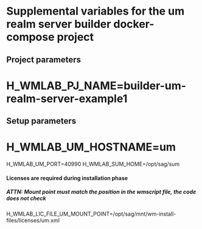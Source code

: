 # Supplemental variables for the um realm server builder docker-compose project

## Project parameters
# H_WMLAB_PJ_NAME=builder-um-realm-server-example1

## Setup parameters
# H_WMLAB_UM_HOSTNAME=um
H_WMLAB_UM_PORT=40990
H_WMLAB_SUM_HOME=/opt/sag/sum

#### Licenses are required during installation phase
##### ATTN: Mount point must match the position in the wmscript file, the code does not check

H_WMLAB_LIC_FILE_UM_MOUNT_POINT=/opt/sag/mnt/wm-install-files/licenses/um.xml
